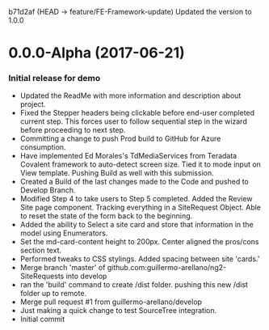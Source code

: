 b71d2af (HEAD -> feature/FE-Framework-update) Updated the version to 1.0.0

# 0.0.0-Alpha (2017-06-21)

### Initial release for demo

* Updated the ReadMe with more information and description about project.
* Fixed the Stepper headers being clickable before end-user completed current step. This forces user to follow sequential step in the wizard before proceeding to next step.
* Committing a change to push Prod build to GitHub for Azure consumption.
* Have implemented Ed Morales's TdMediaServices from Teradata Covalent framework to auto-detect screen size. Tied it to mode input on View template. Pushing Build as well with this submission.
* Created a Build of the last changes made to the Code and pushed to Develop Branch.
* Modified Step 4 to take users to Step 5 completed. Added the Review Site page component. Tracking everything in a SiteRequest Object. Able to reset the state of the form back to the beginning.
* Added the ability to Select a site card and store that information in the model using Enumerators.
* Set the md-card-content height to 200px. Center aligned the pros/cons section text.
* Performed tweaks to CSS stylings. Added spacing between site 'cards.'
* Merge branch 'master' of github.com:guillermo-arellano/ng2-SiteRequests into develop
* ran the 'build' command to create /dist folder. pushing this new /dist folder up to remote.
* Merge pull request #1 from guillermo-arellano/develop
* Just making a quick change to test SourceTree integration.
* Initial commit

